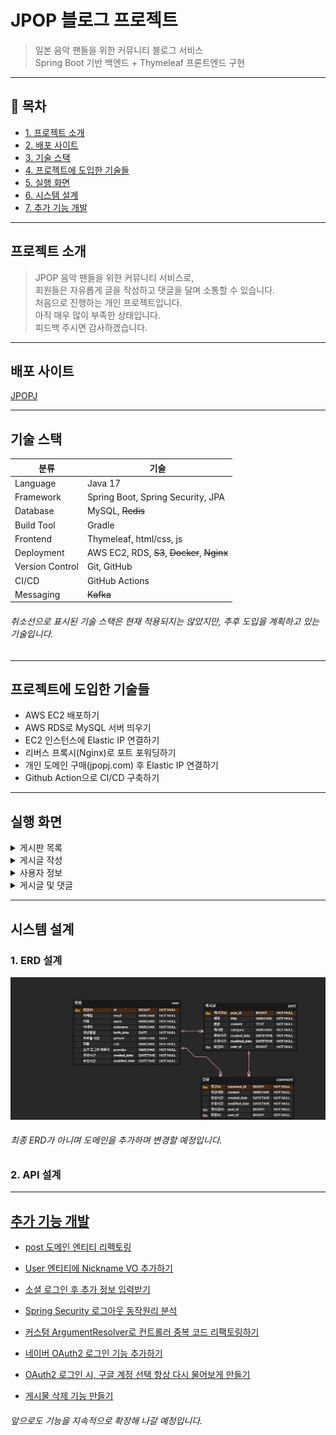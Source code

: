# JPOP 블로그 프로젝트

> 일본 음악 팬들을 위한 커뮤니티 블로그 서비스  
> Spring Boot 기반 백엔드 + Thymeleaf 프론트엔드 구현

---

## 📌 목차
- [1. 프로젝트 소개](#프로젝트-소개)
- [2. 배포 사이트](#배포-사이트)
- [3. 기술 스택](#기술-스택)
- [4. 프로젝트에 도입한 기술들](#프로젝트에-도입한-기술들)
- [5. 실행 화면](#실행-화면)
- [6. 시스템 설계](#시스템-설계)
- [7. 추가 기능 개발](#추가-기능-개발)


---

## 프로젝트 소개
>JPOP 음악 팬들을 위한 커뮤니티 서비스로,  
회원들은 자유롭게 글을 작성하고 댓글을 달며 소통할 수 있습니다.<br>
처음으로 진행하는 개인 프로젝트입니다.<br>
아직 매우 많이 부족한 상태입니다.<br>
피드백 주시면 감사하겠습니다.
---
## 배포 사이트
[JPOPJ](https://jpopj.com)

---
## 기술 스택

| 분류              | 기술                                          |
|-----------------|---------------------------------------------|
| Language        | Java 17                                     |
| Framework       | Spring Boot, Spring Security, JPA           |
| Database        | MySQL, ~~Redis~~                            |
| Build Tool      | Gradle                                      |
| Frontend        | Thymeleaf, html/css, js                     |
| Deployment      | AWS EC2, RDS, ~~S3~~, ~~Docker~~, ~~Nginx~~ |
| Version Control | Git, GitHub                                 |
| CI/CD           | GitHub Actions                              |
| Messaging       | ~~Kafka~~                                   |
 
###### 취소선으로 표시된 기술 스택은 현재 적용되지는 않았지만, 추후 도입을 계획하고 있는 기술입니다.

---
## 프로젝트에 도입한 기술들
- AWS EC2 배포하기
- AWS RDS로 MySQL 서버 띄우기
- EC2 인스턴스에 Elastic IP 연결하기
- 리버스 프록시(Nginx)로 포트 포워딩하기
- 개인 도메인 구매(jpopj.com) 후 Elastic IP 연결하기
- Github Action으로 CI/CD 구축하기

---
## 실행 화면
<details>
<summary>게시판 목록</summary>

![1.png](src/main/resources/static/images/1.png)
</details>

<details>
<summary>게시글 작성</summary> 

![2.png](src/main/resources/static/images/2.png)
</details>

<details>
<summary>사용자 정보</summary>

![3.png](src/main/resources/static/images/3.png)
</details>

<details>
<summary>게시글 및 댓글</summary>

![4.png](src/main/resources/static/images/4.png)
</details>

---

## 시스템 설계

### 1. ERD 설계
![erd.png](src/main/resources/static/images/erd.png)

###### 최종 ERD가 아니며 도메인을 추가하며 변경할 예정입니다.

### 2. API 설계

---
## [추가 기능 개발](https://long-feather-730.notion.site/23da987f6c4080fcb932ed9eb2f8390e)
 - [post 도메인 엔티티 리펙토링](https://long-feather-730.notion.site/Post-23da987f6c4080709982f0ef7a71da63)

 - [User 엔티티에 Nickname VO 추가하기](https://www.notion.so/User-Nickname-VO-23da987f6c4080b7a00ef6b9adc971ff)

 - [소셜 로그인 후 추가 정보 입력받기](https://www.notion.so/23fa987f6c40808b98fef34bdffb62ae)

 - [Spring Security 로그아웃 동작원리 분석](https://long-feather-730.notion.site/23fa987f6c40804cbd7eed2aaa24fe5f?pvs=74)

 - [커스텀 ArgumentResolver로 컨트롤러 중복 코드 리팩토링하기](https://long-feather-730.notion.site/ArgumentResolver-240a987f6c4080d6962cf83941d44216?pvs=74)

 - [네이버 OAuth2 로그인 기능 추가하기](https://long-feather-730.notion.site/OAuth2-240a987f6c408033b6fadb30f4bf0629)

 - [OAuth2 로그인 시, 구글 계정 선택 항상 다시 물어보게 만들기](https://long-feather-730.notion.site/OAuth2-248a987f6c4080d6b4c7ef73e014e91a)

 - [게시물 삭제 기능 만들기](https://long-feather-730.notion.site/250a987f6c4080838b8bfabcb4a807fe?pvs=74)
###### 앞으로도 기능을 지속적으로 확장해 나갈 예정입니다.
